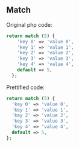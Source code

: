 ## Match

Original php code:

```php
return match (5) {
    'key 0' => 'value 0',
    'key 1' => 'value 1',
    'key 2' => 'value 2',
    'key 3' => 'value 3', 
    'key 4' => 'value 4',
    default => 5,
  };
```

Prettified code:

```php
return match (5) {
  'key 0' => 'value 0',
  'key 1' => 'value 1',
  'key 2' => 'value 2',
  'key 3' => 'value 3',
  'key 4' => 'value 4',
  default => 5,
};
```

